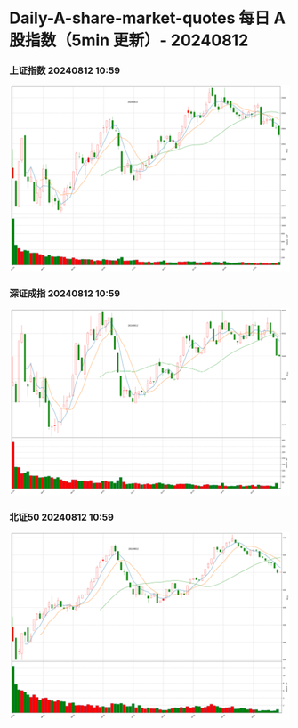 
# Daily-A-share-market-quotes 每日 A 股指数（5min 更新）- 20240812

### 上证指数 20240812 10:59
![](./fig/2024/8/20240812-sh000001.png)

### 深证成指 20240812 10:59
![](./fig/2024/8/20240812-sz399001.png)

### 北证50 20240812 10:59
![](./fig/2024/8/20240812-bj899050.png)
